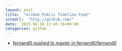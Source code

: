 ```yaml
---
layout: post
title:  "GitHub Public Timeline Feed"
siteUrl:  "http://github.com/"
date:  2025-03-10 11:45:16+00:00
categories: github
---
```

*  [fernand0 pushed to master in fernand0/fernand0](https://github.com/fernand0/fernand0/compare/fb8041df2d...29acd7e02a)
